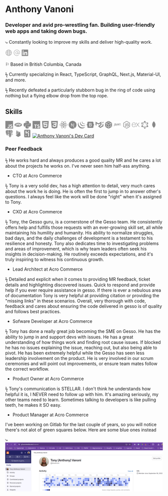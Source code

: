 # Anthony Vanoni
### Developer and avid pro-wrestling fan. Building user-friendly web apps and taking down bugs.

⤷ Constantly looking to improve my skills and deliver high-quality work.

 <a aligh="left" href="https://www.wrestlingwithcode.com" target="_blank" rel="noreferrer noopener"><img src="https://raw.githubusercontent.com/0xShapeShifter/dev-story/master/public/images/socials/globe.svg" alt="Website" width="22" height="22" /></a> <a aligh="left" href="mailto:tony@wrestlingwithcode.com" target="_blank" rel="noreferrer noopener"><img src="https://raw.githubusercontent.com/0xShapeShifter/dev-story/master/public/images/socials/at.svg" alt="Email" width="22" height="22" /></a> <a aligh="left" href="https://www.linkedin.com/in/anthony-vanoni" target="_blank" rel="noreferrer noopener"><img src="https://raw.githubusercontent.com/0xShapeShifter/dev-story/master/public/images/socials/linkedin.svg" alt="LinkedIn" width="22" height="22" /></a>  

⚐ Based in British Columbia, Canada

ϟ Currently specializing in React, TypeScript, GraphQL, Next.js, Material-UI, and more. 

ϟ Recently defeated a particularly stubborn bug in the ring of code using nothing but a flying elbow drop from the top rope.

 ## Skills
   <a href="https://www.javascript.com" target="_blank" rel="noreferrer noopener"><img src="https://raw.githubusercontent.com/0xShapeShifter/dev-story/master/public/images/skills/core/javascript.svg" alt="JavaScript" width="25" height="25" /></a> <a href="https://www.php.net" target="_blank" rel="noreferrer noopener"><img src="https://raw.githubusercontent.com/0xShapeShifter/dev-story/master/public/images/skills/core/php.svg" alt="PHP" width="25" height="25" /></a> <a href="https://www.python.org" target="_blank" rel="noreferrer noopener"><img src="https://raw.githubusercontent.com/0xShapeShifter/dev-story/master/public/images/skills/core/python.svg" alt="Python" width="25" height="25" /></a> <a href="https://www.typescriptlang.org" target="_blank" rel="noreferrer noopener"><img src="https://raw.githubusercontent.com/0xShapeShifter/dev-story/master/public/images/skills/core/typescript.svg" alt="Typescript" width="25" height="25" /></a>  <a href="https://html.com/html5/" target="_blank" rel="noreferrer noopener"><img src="https://raw.githubusercontent.com/0xShapeShifter/dev-story/master/public/images/skills/frontend/html5.svg" alt="HTML5" width="25" height="25" /></a> <a href="https://css3.com" target="_blank" rel="noreferrer noopener"><img src="https://raw.githubusercontent.com/0xShapeShifter/dev-story/master/public/images/skills/frontend/css3.svg" alt="CSS3" width="25" height="25" /></a> <a href="https://reactjs.org" target="_blank" rel="noreferrer noopener"><img src="https://raw.githubusercontent.com/0xShapeShifter/dev-story/master/public/images/skills/frontend/react.svg" alt="React" width="25" height="25" /></a> <a href="https://nextjs.org" target="_blank" rel="noreferrer noopener"><img src="https://raw.githubusercontent.com/0xShapeShifter/dev-story/master/public/images/skills/frontend/nextjs.svg" alt="NextJS" width="25" height="25" /></a> <a href="https://jquery.com" target="_blank" rel="noreferrer noopener"><img src="https://raw.githubusercontent.com/0xShapeShifter/dev-story/master/public/images/skills/frontend/jquery.svg" alt="JQuery" width="25" height="25" /></a> <a href="https://getbootstrap.com" target="_blank" rel="noreferrer noopener"><img src="https://raw.githubusercontent.com/0xShapeShifter/dev-story/master/public/images/skills/frontend/bootstrap.svg" alt="Bootstrap" width="25" height="25" /></a> <a href="https://mui.com/material-ui/" target="_blank" rel="noreferrer noopener"><img src="https://raw.githubusercontent.com/0xShapeShifter/dev-story/master/public/images/skills/frontend/mui.svg" alt="Material UI" width="25" height="25" /></a> <a href="https://webpack.js.org" target="_blank" rel="noreferrer noopener"><img src="https://raw.githubusercontent.com/0xShapeShifter/dev-story/master/public/images/skills/frontend/webpack.svg" alt="Webpack" width="25" height="25" /></a> <a href="https://babeljs.io" target="_blank" rel="noreferrer noopener"><img src="https://raw.githubusercontent.com/0xShapeShifter/dev-story/master/public/images/skills/frontend/babel.svg" alt="Babel" width="25" height="25" /></a>  <a href="https://nodejs.org" target="_blank" rel="noreferrer noopener"><img src="https://raw.githubusercontent.com/0xShapeShifter/dev-story/master/public/images/skills/backend/nodejs.svg" alt="NodeJS" width="25" height="25" /></a> <a href="http://expressjs.com" target="_blank" rel="noreferrer noopener"><img src="https://raw.githubusercontent.com/0xShapeShifter/dev-story/master/public/images/skills/backend/express.svg" alt="Express" width="25" height="25" /></a> <a href="https://graphql.org" target="_blank" rel="noreferrer noopener"><img src="https://raw.githubusercontent.com/0xShapeShifter/dev-story/master/public/images/skills/backend/graphql.svg" alt="GraphQL" width="25" height="25" /></a> <a href="https://www.mongodb.com" target="_blank" rel="noreferrer noopener"><img src="https://raw.githubusercontent.com/0xShapeShifter/dev-story/master/public/images/skills/backend/mongodb.svg" alt="Mongo DB" width="25" height="25" /></a> <a href="https://www.postgresql.org" target="_blank" rel="noreferrer noopener"><img src="https://raw.githubusercontent.com/0xShapeShifter/dev-story/master/public/images/skills/backend/postgresql.svg" alt="PostgreSQL" width="25" height="25" /></a> <a href="https://firebase.google.com" target="_blank" rel="noreferrer noopener"><img src="https://raw.githubusercontent.com/0xShapeShifter/dev-story/master/public/images/skills/backend/firebase.svg" alt="Firebase" width="25" height="25" /></a> <a href="https://www.heroku.com" target="_blank" rel="noreferrer noopener"><img src="https://raw.githubusercontent.com/0xShapeShifter/dev-story/master/public/images/skills/backend/heroku.svg" alt="Heroku" width="25" height="25" /></a>
   <a href="https://app.daily.dev/tonypurple"><img src="https://api.daily.dev/devcards/v2/hUvbKyZnnEkRU3W4inIFb.png?type=default&r=ijx" width="356" alt="Anthony Vanoni's Dev Card"/></a>

### Peer Feedback

ϟ He works hard and always produces a good quality MR and he cares a lot about the projects he works on. I've never seen him half-ass anything.
 - CTO at Acro Commerce

ϟ Tony is a very solid dev, has a high attention to detail, very much cares about the work he is doing. He is often the first to jump in to answer other's questions. I always feel like the work will be done "right" when it's assigned to Tony.
 - CXO at Acro Commerce

ϟ Tony, the Gesso guru, is a cornerstone of the Gesso team. He consistently offers help and fulfills those requests with an ever-growing skill set, all while maintaining his humility and humanity. His ability to normalize struggles, bad days, and the daily challenges of development is a testament to his resilience and honesty. Tony also dedicates time to investigating problems and areas of improvement, which is why team leaders often seek his insights in decision-making. He routinely exceeds expectations, and it's truly inspiring to witness his continuous growth.
 - Lead Architect at Acro Commerce

ϟ Detailed and explicit when it comes to providing MR feedback, ticket details and highlighting discovered issues. Quick to respond and provide help if you ever require assistance in gesso. If there is ever a nebulous area of documentation Tony is very helpful at providing citation or providing the "missing links" in these scenarios. Overall, very thorough with code, feedback and cares about ensuring the code delivered in gesso is of quality and follows best practices.
- Sofware Developer at Acro Commerce

ϟ Tony has done a really great job becoming the SME on Gesso. He has the ability to jump in and support devs with issues. He has a great understanding of how things work and finding root cause issues. If blocked he has no issues explaining the issue, reaching out, but also being able to pivot. He has been extremely helpful while the Gesso has seen less leadership involvement on the product. He is very involved in our scrum ceremonies and will point out improvements, or ensure team mates follow the correct workflow.
- Product Owner at Acro Commerce

ϟ Tony's communication is STELLAR. I don't think he understands how helpful it is, I NEVER need to follow up with him. It's amazing seriously, my other teams need to learn. Sometimes talking to developers is like pulling teeth, he makes it SO easy.
- Product Manager at Acro Commerce

I've been working on Gitlab for the last couple of years, so you will notice there's not alot of green squares below. Here are some blue ones instead

⤷ ![Contribution Graph](./contribution-graph.png)
